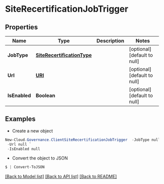 # SiteRecertificationJobTrigger
## Properties

Name | Type | Description | Notes
------------ | ------------- | ------------- | -------------
**JobType** | [**SiteRecertificationType**](SiteRecertificationType.md) |  | [optional] [default to null]
**Url** | [**URI**](URI.md) |  | [optional] [default to null]
**IsEnabled** | **Boolean** |  | [optional] [default to null]

## Examples

- Create a new object
```powershell
New-Cloud.Governance.ClientSiteRecertificationJobTrigger  -JobType null `
 -Url null `
 -IsEnabled null
```

- Convert the object to JSON
```powershell
$ | Convert-ToJSON
```


[[Back to Model list]](../README.md#documentation-for-models) [[Back to API list]](../README.md#documentation-for-api-endpoints) [[Back to README]](../README.md)

